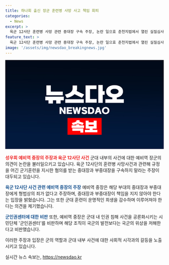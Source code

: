 ```yaml
---
title: 하나회 출신 장군 훈련병 사망 사고 책임 회피
categories:
  - News
excerpt: >
  육군 12사단 훈련병 사망 관련 중대장 구속 주장, 논란 일으효 춘천지법에서 열린 실질심사에서 예비역 중장 문영일이 중대장과 부중대장의 구속을 반대하는 글을 올렸다. 글은 삭제됐지만, 그는 군 기훈련 얼차려를 적절히 지도했다며 중대장의 책임을 부인했다. 또한, 군인권센터를 비판하며 군의 발전을 방해한다는 의견을 제기했다. 춘천지법은 중대장과 부중대장에게 구속영장을 발부했다.
feature_text: >
  육군 12사단 훈련병 사망 관련 중대장 구속 주장, 논란 일으효 춘천지법에서 열린 실질심사에서 예비역 중장 문영일이 중대장과 부중대장의 구속을 반대하는 글을 올렸다. 글은 삭제됐지만, 그는 군 기훈련 얼차려를 적절히 지도했다며 중대장의 책임을 부인했다. 또한, 군인권센터를 비판하며 군의 발전을 방해한다는 의견을 제기했다. 춘천지법은 중대장과 부중대장에게 구속영장을 발부했다.
image: '/assets/img/newsdao_breakingnews.jpg'
---
```


<p><img src="/assets/img/newsdao_breakingnews.jpg" alt="pcversion 속보" /></p>

<p><b><span style="color: #ee2323;">성우회 예비역 중장의 주장과 육군 12사단 사건</span></b>
군대 내부의 사건에 대한 예비역 장군의 의견이 논란을 불러일으키고 있습니다. 육군 12사단의 훈련병 사망사건과 관련해 규정을 어긴 군기훈련을 지시한 혐의를 받는 중대장과 부중대장을 구속하지 말라는 주장이 대두되고 있습니다.</p>

<p><b><span style="color: #1a5490;">육군 12사단 사건 관련 예비역 중장의 주장</span></b>
예비역 중장은 해당 부대의 중대장과 부중대장에게 형법상의 죄가 없다고 주장하며, 중대장과 부중대장이 책임을 지지 않아야 한다는 입장을 밝혔습니다. 그는 또한 군대 훈련이 운명적인 희생을 감수하며 이루어져야 한다는 의견을 제기했습니다.</p>

<p><b><span style="color: #1a5490;">군인권센터에 대한 비판</span></b>
또한, 예비역 중장은 군대 내 인권 침해 사건을 공론화시키는 시민단체 '군인권센터'를 비판하며 해당 조직이 국군의 발전보다는 국군의 위상을 저해한다고 비판했습니다.</p>

<p>이러한 주장과 입장은 군의 역할과 군대 내부 사건에 대한 사회적 시각과의 갈등을 노출시키고 있습니다.</p>
실시간 뉴스 속보는, <a href="https://newsdao.kr" rel="dofollow">https://newsdao.kr</a>



